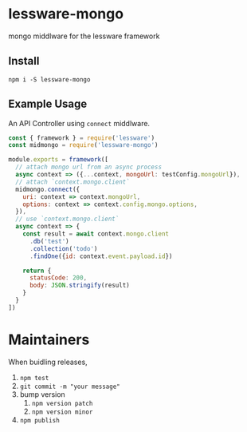 # lessware-mongo
mongo middlware for the lessware framework

## Install
`npm i -S lessware-mongo`


## Example Usage
An API Controller using `connect` middlware.

```javascript
const { framework } = require('lessware')
const midmongo = require('lessware-mongo')

module.exports = framework([
  // attach mongo url from an async process
  async context => ({...context, mongoUrl: testConfig.mongoUrl}),
  // attach `context.mongo.client`
  midmongo.connect({
    uri: context => context.mongoUrl,
    options: context => context.config.mongo.options,
  }),
  // use `context.mongo.client`
  async context => {
    const result = await context.mongo.client
      .db('test')
      .collection('todo')
      .findOne({id: context.event.payload.id})

    return {
      statusCode: 200,
      body: JSON.stringify(result)
    }
  }
])
```

# Maintainers

When buidling releases,
1. `npm test`
2. `git commit -m "your message"`
3. bump version 
   1. `npm version patch`
   2. `npm version minor`
4. `npm publish`

